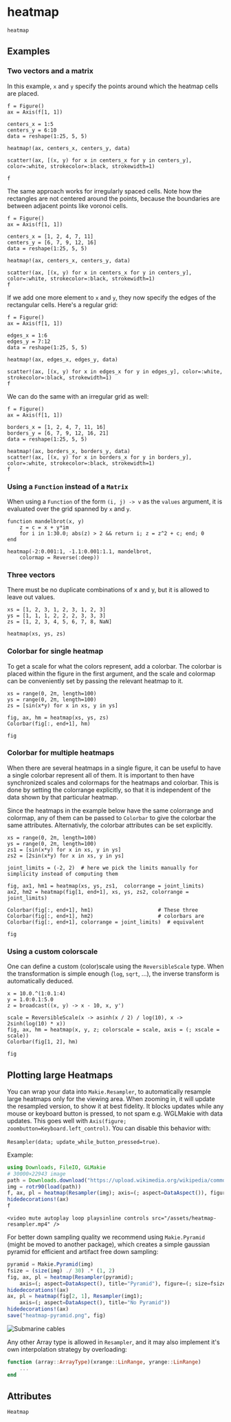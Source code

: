 # heatmap

```@shortdocs; canonical=false
heatmap
```

## Examples

### Two vectors and a matrix

In this example, `x` and `y` specify the points around which the heatmap cells are placed.

```@figure
f = Figure()
ax = Axis(f[1, 1])

centers_x = 1:5
centers_y = 6:10
data = reshape(1:25, 5, 5)

heatmap!(ax, centers_x, centers_y, data)

scatter!(ax, [(x, y) for x in centers_x for y in centers_y], color=:white, strokecolor=:black, strokewidth=1)

f
```

The same approach works for irregularly spaced cells.
Note how the rectangles are not centered around the points, because the boundaries are between adjacent points like voronoi cells.

```@figure
f = Figure()
ax = Axis(f[1, 1])

centers_x = [1, 2, 4, 7, 11]
centers_y = [6, 7, 9, 12, 16]
data = reshape(1:25, 5, 5)

heatmap!(ax, centers_x, centers_y, data)

scatter!(ax, [(x, y) for x in centers_x for y in centers_y], color=:white, strokecolor=:black, strokewidth=1)
f
```

If we add one more element to `x` and `y`, they now specify the edges of the rectangular cells.
Here's a regular grid:

```@figure
f = Figure()
ax = Axis(f[1, 1])

edges_x = 1:6
edges_y = 7:12
data = reshape(1:25, 5, 5)

heatmap!(ax, edges_x, edges_y, data)

scatter!(ax, [(x, y) for x in edges_x for y in edges_y], color=:white, strokecolor=:black, strokewidth=1)
f
```

We can do the same with an irregular grid as well:

```@figure
f = Figure()
ax = Axis(f[1, 1])

borders_x = [1, 2, 4, 7, 11, 16]
borders_y = [6, 7, 9, 12, 16, 21]
data = reshape(1:25, 5, 5)

heatmap!(ax, borders_x, borders_y, data)
scatter!(ax, [(x, y) for x in borders_x for y in borders_y], color=:white, strokecolor=:black, strokewidth=1)
f
```

### Using a `Function` instead of a `Matrix`

When using a `Function` of the form `(i, j) -> v` as the `values` argument, it is evaluated over the grid spanned by `x` and `y`.

```@figure
function mandelbrot(x, y)
    z = c = x + y*im
    for i in 1:30.0; abs(z) > 2 && return i; z = z^2 + c; end; 0
end

heatmap(-2:0.001:1, -1.1:0.001:1.1, mandelbrot,
    colormap = Reverse(:deep))
```

### Three vectors

There must be no duplicate combinations of x and y, but it is allowed to leave out values.

```@figure
xs = [1, 2, 3, 1, 2, 3, 1, 2, 3]
ys = [1, 1, 1, 2, 2, 2, 3, 3, 3]
zs = [1, 2, 3, 4, 5, 6, 7, 8, NaN]

heatmap(xs, ys, zs)
```

### Colorbar for single heatmap

To get a scale for what the colors represent, add a colorbar. The colorbar is
placed within the figure in the first argument, and the scale and colormap can be
conveniently set by passing the relevant heatmap to it.

```@figure
xs = range(0, 2π, length=100)
ys = range(0, 2π, length=100)
zs = [sin(x*y) for x in xs, y in ys]

fig, ax, hm = heatmap(xs, ys, zs)
Colorbar(fig[:, end+1], hm)

fig
```

### Colorbar for multiple heatmaps

When there are several heatmaps in a single figure, it can be useful
to have a single colorbar represent all of them. It is important to then
have synchronized scales and colormaps for the heatmaps and colorbar. This is done by
setting the colorrange explicitly, so that it is independent of the data shown by
that particular heatmap.

Since the heatmaps in the example below have the same colorrange and colormap, any of them
can be passed to `Colorbar` to give the colorbar the same attributes. Alternativly,
the colorbar attributes can be set explicitly.

```@figure
xs = range(0, 2π, length=100)
ys = range(0, 2π, length=100)
zs1 = [sin(x*y) for x in xs, y in ys]
zs2 = [2sin(x*y) for x in xs, y in ys]

joint_limits = (-2, 2)  # here we pick the limits manually for simplicity instead of computing them

fig, ax1, hm1 = heatmap(xs, ys, zs1,  colorrange = joint_limits)
ax2, hm2 = heatmap(fig[1, end+1], xs, ys, zs2, colorrange = joint_limits)

Colorbar(fig[:, end+1], hm1)                     # These three
Colorbar(fig[:, end+1], hm2)                     # colorbars are
Colorbar(fig[:, end+1], colorrange = joint_limits)  # equivalent

fig
```


### Using a custom colorscale

One can define a custom (color)scale using the `ReversibleScale` type. When the transformation is simple enough (`log`, `sqrt`, ...), the inverse transform is automatically deduced.

```@figure
x = 10.0.^(1:0.1:4)
y = 1.0:0.1:5.0
z = broadcast((x, y) -> x - 10, x, y')

scale = ReversibleScale(x -> asinh(x / 2) / log(10), x -> 2sinh(log(10) * x))
fig, ax, hm = heatmap(x, y, z; colorscale = scale, axis = (; xscale = scale))
Colorbar(fig[1, 2], hm)

fig
```

## Plotting large Heatmaps

You can wrap your data into `Makie.Resampler`, to automatically resample large heatmaps only for the viewing area.
When zooming in, it will update the resampled version, to show it at best fidelity.
It blocks updates while any mouse or keyboard button is pressed, to not spam e.g. WGLMakie with data updates.
This goes well with `Axis(figure; zoombutton=Keyboard.left_control)`.
You can disable this behavior with:

`Resampler(data; update_while_button_pressed=true)`.


Example:

```julia
using Downloads, FileIO, GLMakie
# 30000×22943 image
path = Downloads.download("https://upload.wikimedia.org/wikipedia/commons/7/7e/In_the_Conservatory.jpg")
img = rotr90(load(path))
f, ax, pl = heatmap(Resampler(img); axis=(; aspect=DataAspect()), figure=(;size=size(img)./20))
hidedecorations!(ax)
f
```
```@raw html
<video mute autoplay loop playsinline controls src="/assets/heatmap-resampler.mp4" />
```

For better down sampling quality we recommend using `Makie.Pyramid` (might be moved to another package), which creates a simple gaussian pyramid for efficient and artifact free down sampling:

```julia
pyramid = Makie.Pyramid(img)
fsize = (size(img) ./ 30) .* (1, 2)
fig, ax, pl = heatmap(Resampler(pyramid);
    axis=(; aspect=DataAspect(), title="Pyramid"), figure=(; size=fsize))
hidedecorations!(ax)
ax, pl = heatmap(fig[2, 1], Resampler(img1);
    axis=(; aspect=DataAspect(), title="No Pyramid"))
hidedecorations!(ax)
save("heatmap-pyramid.png", fig)
```
![Submarine cables](../../assets/heatmap-pyramid.png)

Any other Array type is allowed in `Resampler`, and it may also implement it's own interpolation strategy by overloading:
```julia
function (array::ArrayType)(xrange::LinRange, yrange::LinRange)
    ...
end
```

## Attributes

```@attrdocs
Heatmap
```

